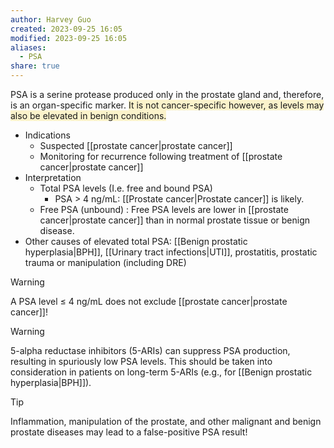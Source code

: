 ```yaml
---
author: Harvey Guo
created: 2023-09-25 16:05
modified: 2023-09-25 16:05
aliases:
  - PSA
share: true
---
```

PSA is a serine protease produced only in the prostate gland and, therefore, is an organ-specific marker. <span style="background:rgba(240, 200, 0, 0.2)">It is not cancer-specific however, as levels may also be elevated in benign conditions.</span>
- Indications
	- Suspected [[prostate cancer|prostate cancer]]
	- Monitoring for recurrence following treatment of [[prostate cancer|prostate cancer]]
- Interpretation
	- Total PSA levels (I.e. free and bound PSA)
		- PSA > 4 ng/mL: [[Prostate cancer|Prostate cancer]] is likely.
	- Free PSA (unbound) : Free PSA levels are lower in [[prostate cancer|prostate cancer]] than in normal prostate tissue or benign disease.
- Other causes of elevated total PSA: [[Benign prostatic hyperplasia|BPH]], [[Urinary tract infections|UTI]], prostatitis, prostatic trauma or manipulation (including DRE)

>[!warning] 
>A PSA level ≤ 4 ng/mL does not exclude [[prostate cancer|prostate cancer]]!

>[!warning] 
>5-alpha reductase inhibitors (5-ARIs) can suppress PSA production, resulting in spuriously low PSA levels. This should be taken into consideration in patients on long-term 5-ARIs (e.g., for [[Benign prostatic hyperplasia|BPH]]).

>[!tip] 
>Inflammation, manipulation of the prostate, and other malignant and benign prostate diseases may lead to a false-positive PSA result!